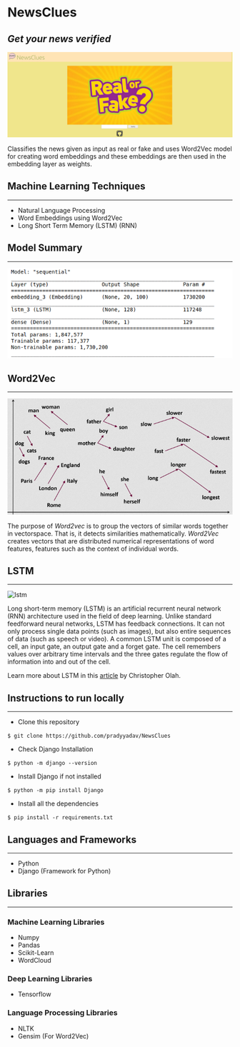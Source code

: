 # NewsClues
## _Get your news verified_

![image_0](https://github.com/pradyyadav/Images/blob/main/newsclus.png?raw=true)

Classifies the news given as input as real or fake and uses Word2Vec model for creating word embeddings and these embeddings are then used in the embedding layer as weights.

## Machine Learning Techniques
---
- Natural Language Processing
- Word Embeddings using Word2Vec
- Long Short Term Memory (LSTM) (RNN)

## Model Summary
---
![summary](https://github.com/pradyyadav/Images/blob/main/lstmnews.png?raw=true)

## Word2Vec
---
![w2v_image](https://github.com/pradyyadav/Images/blob/main/w2v.png?raw=true)

The purpose of *Word2vec* is to group the vectors of similar words together in vectorspace. That is, it detects similarities mathematically. *Word2Vec* creates vectors that are distributed numerical representations of word features, features such as the context of individual words.

## LSTM
---
![lstm](https://colah.github.io/posts/2015-08-Understanding-LSTMs/img/LSTM3-chain.png)

Long short-term memory (LSTM) is an artificial recurrent neural network (RNN) architecture used in the field of deep learning. Unlike standard feedforward neural networks, LSTM has feedback connections. It can not only process single data points (such as images), but also entire sequences of data (such as speech or video). A common LSTM unit is composed of a cell, an input gate, an output gate and a forget gate. The cell remembers values over arbitrary time intervals and the three gates regulate the flow of information into and out of the cell. 

Learn more about LSTM in this [article](https://colah.github.io/posts/2015-08-Understanding-LSTMs/) by Christopher Olah.

## Instructions to run locally
---
- Clone this repository

```
$ git clone https://github.com/pradyyadav/NewsClues 
```


- Check Django Installation

``` 
$ python -m django --version 
```


- Install Django if not installed

``` 
$ python -m pip install Django
```


- Install all the dependencies

```
$ pip install -r requirements.txt
```


## Languages and Frameworks
---
- Python
- Django (Framework for Python)

## Libraries
---
### Machine Learning Libraries
- Numpy
- Pandas
- Scikit-Learn
- WordCloud
### Deep Learning Libraries
- Tensorflow
### Language Processing Libraries
- NLTK
- Gensim (For Word2Vec)


